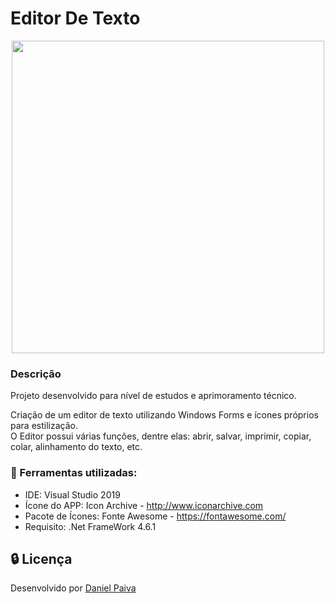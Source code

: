 # Editor De Texto

<p align="center">
  <img src="https://i.imgur.com/m9P7fBd.png" width="500">
</p>

### Descrição

Projeto desenvolvido para nível de estudos e aprimoramento técnico.

Criação de um editor de texto utilizando Windows Forms e ícones próprios para estilização. <br>
O Editor possui várias funções, dentre elas: abrir, salvar, imprimir, copiar, colar, alinhamento do texto, etc.

### :toolbox: Ferramentas utilizadas:

- IDE: Visual Studio 2019 <br>
- Ícone do APP: Icon Archive - http://www.iconarchive.com <br>
- Pacote de Ícones: Fonte Awesome - https://fontawesome.com/ <br>
- Requisito: .Net FrameWork 4.6.1 <br>

## :lock: Licença

Desenvolvido por <a href="https://www.linkedin.com/in/danhpaiva/">Daniel Paiva</a>
